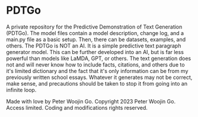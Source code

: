 # PDTGo
A private repository for the Predictive Demonstration of Text Generation (PDTGo). The model files contain a model description, change log, and a main.py file as a basic setup. Then, there can be datasets, examples, and others. The PDTGo is NOT an AI. It is a simple predictive text paragraph generator model. This can be further developed into an AI, but is far less powerful than models like LaMDA, GPT, or others. The text generation does not and will never know how to include facts, citations, and others due to it's limited dictionary and the fact that it's only information can be from my previously written school essays. Whatever it generates may not be correct, make sense, and precautions should be taken to stop it from going into an infinite loop.

Made with love by Peter Woojin Go. Copyright 2023 Peter Woojin Go. Access limited. Coding and modifications rights reserved.
